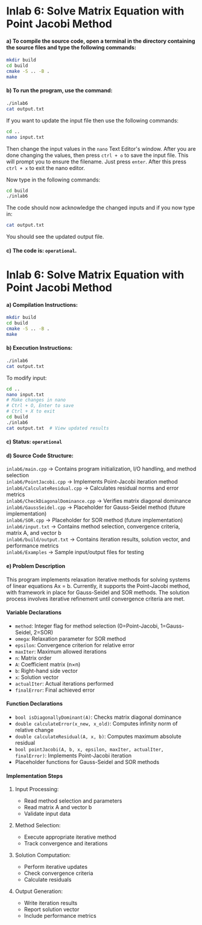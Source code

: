 # Inlab 6: Solve Matrix Equation with Point Jacobi Method

#### a) To compile the source code, open a terminal in the directory containing the source files and type the following commands:
```bash
mkdir build
cd build
cmake -S .. -B .
make
```

#### b) To run the program, use the command:
```bash
./inlab6
cat output.txt
```
If you want to update the input file then use the following commands:
```bash
cd ..
nano input.txt
```
Then change the input values in the `nano` Text Editor's window.
After you are done changing the values, then press `ctrl + o` to save the input file.
This will prompt you to ensure the filename. Just press `enter`.
After this press `ctrl + x` to exit the nano editor.

Now type in the following commands:
```bash
cd build
./inlab6
```
The code should now acknowledge the changed inputs and if you now type in:
```bash
cat output.txt
```
You should see the updated output file.

#### c) The code is: `operational`.

# Inlab 6: Solve Matrix Equation with Point Jacobi Method

#### a) Compilation Instructions:
```bash
mkdir build
cd build
cmake -S .. -B .
make
```

#### b) Execution Instructions:
```bash
./inlab6
cat output.txt
```

To modify input:
```bash
cd ..
nano input.txt
# Make changes in nano
# Ctrl + O, Enter to save
# Ctrl + X to exit
cd build
./inlab6
cat output.txt  # View updated results
```

#### c) Status: `operational`

#### d) Source Code Structure:
`inlab6/main.cpp` -> Contains program initialization, I/O handling, and method selection  
`inlab6/PointJacobi.cpp` -> Implements Point-Jacobi iteration method  
`inlab6/CalculateResidual.cpp` -> Calculates residual norms and error metrics  
`inlab6/CheckDiagonalDominance.cpp` -> Verifies matrix diagonal dominance  
`inlab6/GaussSeidel.cpp` -> Placeholder for Gauss-Seidel method (future implementation)  
`inlab6/SOR.cpp` -> Placeholder for SOR method (future implementation)  
`inlab6/input.txt` -> Contains method selection, convergence criteria, matrix A, and vector b  
`inlab6/build/output.txt` -> Contains iteration results, solution vector, and performance metrics  
`inlab6/Examples` -> Sample input/output files for testing

#### e) Problem Description
This program implements relaxation iterative methods for solving systems of linear equations Ax = b. Currently, it supports the Point-Jacobi method, with framework in place for Gauss-Seidel and SOR methods. The solution process involves iterative refinement until convergence criteria are met.

#### Variable Declarations
- `method`: Integer flag for method selection (0=Point-Jacobi, 1=Gauss-Seidel, 2=SOR)
- `omega`: Relaxation parameter for SOR method
- `epsilon`: Convergence criterion for relative error
- `maxIter`: Maximum allowed iterations
- `n`: Matrix order
- `A`: Coefficient matrix (n×n)
- `b`: Right-hand side vector
- `x`: Solution vector
- `actualIter`: Actual iterations performed
- `finalError`: Final achieved error

#### Function Declarations
- `bool isDiagonallyDominant(A)`: Checks matrix diagonal dominance
- `double calculateError(x_new, x_old)`: Computes infinity norm of relative change
- `double calculateResidual(A, x, b)`: Computes maximum absolute residual
- `bool pointJacobi(A, b, x, epsilon, maxIter, actualIter, finalError)`: Implements Point-Jacobi iteration
- Placeholder functions for Gauss-Seidel and SOR methods

#### Implementation Steps
1. Input Processing:
   - Read method selection and parameters
   - Read matrix A and vector b
   - Validate input data

2. Method Selection:
   - Execute appropriate iterative method
   - Track convergence and iterations

3. Solution Computation:
   - Perform iterative updates
   - Check convergence criteria
   - Calculate residuals

4. Output Generation:
   - Write iteration results
   - Report solution vector
   - Include performance metrics